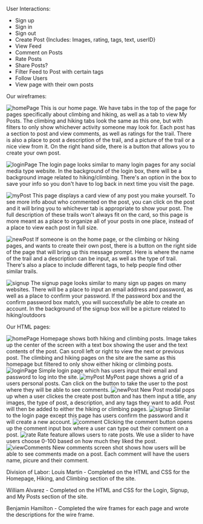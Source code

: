 User Interactions:
- Sign up
- Sign in
- Sign out
- Create Post {Includes: Images, rating, tags, text, userID}
- View Feed
- Comment on Posts
- Rate Posts
- Share Posts?
- Filter Feed to Post with certain tags
- Follow Users
- View page with their own posts


Our wireframes:

![homePage](https://github.com/ljm1400/cs326-final-Dalet/blob/master/docs/wireframe/homePage.jpg)
This is our home page. We have tabs in the top of the page for pages specifically about climbing and hiking, as well as a tab to view My Posts. The climbing and hiking tabs look the same as this one, but with filters to only show whichever activity someone may look for. Each post has a section to post and view comments, as well as ratings for the trail. There is also a place to post a description of the trail, and a picture of the trail or a nice view from it. On the right hand side, there is a button that allows you to create your own post.

![loginPage](https://github.com/ljm1400/cs326-final-Dalet/blob/master/docs/wireframe/loginPage.jpg)
The login page looks similar to many login pages for any social media type website. In the background of the login box, there will be a background image related to hiking/climbing. There's an option in the box to save your info so you don't have to log back in next time you visit the page.

![myPost](https://github.com/ljm1400/cs326-final-Dalet/blob/master/docs/wireframe/myPost.jpg)
This page displays a card view of any post you make yourself. To see more info about who commented on the post, you can click on the post and it will bring you to whichever tab is appropriate to show your post. The full description of these trails won't always fit on the card, so this page is more meant as a place to organize all of your posts in one place, instead of a place to view each post in full size.

![newPost](https://github.com/ljm1400/cs326-final-Dalet/blob/master/docs/wireframe/newPost.jpg)
If someone is on the home page, or the climbing or hiking pages, and wants to create their own post, there is a button on the right side of the page that will bring up this message prompt. Here is where the name of the trail and a description can be input, as well as the type of trail. There's also a place to include different tags, to help people find other similar trails.

![signup](https://github.com/ljm1400/cs326-final-Dalet/blob/master/docs/wireframe/signupPage.jpg)
The signup page looks similar to many sign up pages on many websites. There will be a place to input an email address and password, as well as a place to confirm your password. If the password box and the confirm password box match, you will successfully be able to create an account. In the background of the signup box will be a picture related to hiking/outdoors

Our HTML pages:

![homePage](https://github.com/ljm1400/cs326-final-Dalet/blob/master/docs/HTMLscreens/HomePage.PNG)
Homepage shows both hiking and climbing posts. Image takes up the center of the screen with a text box showing the user and the text contents of the post. Can scroll left or right to view the next or previous post. The climbing and hiking pages on the site are the same as this homepage but filtered to only show either hiking or climbing posts.
![loginPage](https://github.com/ljm1400/cs326-final-Dalet/blob/master/docs/HTMLscreens/login.PNG)
Simple login page which has users input their email and password to log into the site. 
![myPost](https://github.com/ljm1400/cs326-final-Dalet/blob/master/docs/HTMLscreens/myPosts.PNG)
MyPost page shows a grid of a users personal posts. Can click on the button to take the user to the post where they will be able to see comments.
![newPost](https://github.com/ljm1400/cs326-final-Dalet/blob/master/docs/HTMLscreens/CreatePostModal.PNG)
New Post modal pops up when a user clickes the create post button and has them input a title, any images, the type of post, a description, and any tags they want to add. Post will then be added to either the hiking or climbing pages.
![signup](https://github.com/ljm1400/cs326-final-Dalet/blob/master/docs/HTMLscreens/signup.PNG)
Similar to the login page except this page has users confirm the password and it will create a new account.
![comment](https://github.com/ljm1400/cs326-final-Dalet/blob/master/docs/HTMLscreens/PostComment.PNG)
Clicking the comment button opens up the comment input box where a user can type out their comment on a post.
![rate](https://github.com/ljm1400/cs326-final-Dalet/blob/master/docs/HTMLscreens/RatePost.PNG)
Rate feature allows users to rate posts. We use a slider to have users choose 0-100 based on how much they liked the post.
![viewComments](https://github.com/ljm1400/cs326-final-Dalet/blob/master/docs/HTMLscreens/ViewComments.PNG)
Niew comments screen shot shows how users will be able to see comments made on a post. Each comment will have the users name, picure and their comment.


Division of Labor:
Louis Martin - Completed on the HTML and CSS for the Homepage, Hiking, and Climbing section of the site.

William Alvarez - Completed on the HTML and CSS for the Login, Signup, and My Posts section of the site.

Benjamin Hamilton - Completed the wire frames for each page and wrote the descriptions for the wire frame.

